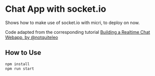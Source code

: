 Chat App with socket.io
=======================

Shows how to make use of socket.io with micri, to deploy on now.

Code adapted from the corresponding tutorial
[Building a Realtime Chat Webapp, by @notquiteleo](https://zeit.co/docs/examples/chat) 

How to Use
----------

```bash
npm install
npm run start
```
